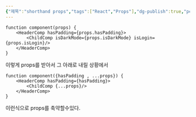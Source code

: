 ```yaml
---
{"제목":"shorthand props","tags":["React","Props"],"dg-publish":true,"permalink":"/v2/studynotes/react/shorthand-props/","dgPassFrontmatter":true}
---
```




```tsx
function component(props) {
	<HeaderComp hasPadding={props.hasPadding}>
		<ChildComp isDarkMode={props.isDarkMode} isLogin={props.isLogin}/>
	</HeaderComp>
}
```

이렇게 props를 받아서 그 아래로 내릴 상황에서

```tsx
function component({hasPadding , ...props}) {
	<HeaderComp hasPadding={hasPadding}>
		<ChildComp {...props}/>
	</HeaderComp>
}
```

이런식으로 props를 축약할수있다.

